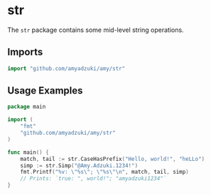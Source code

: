 # str
The `str` package contains some mid-level string operations.

## Imports
```go
import "github.com/amyadzuki/amy/str"
```

## Usage Examples
```go
package main

import (
	"fmt"
	"github.com/amyadzuki/amy/str"
)

func main() {
	match, tail := str.CaseHasPrefix("Hello, world!", "heLLo")
	simp := str.Simp("@Amy.Adzuki.1234!")
	fmt.Printf("%v: \"%s\"; \"%s\"\n", match, tail, simp)
	// Prints: `true: ", world!"; "amyadzuki1234"`
}
```
